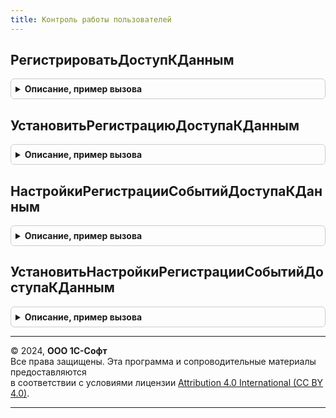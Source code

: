 ```yaml
---
title: Контроль работы пользователей
---
```



## РегистрироватьДоступКДанным
<details style="margin: 1em 0; padding: 0.5em; border: 1px solid #ccc; border-radius: 6px;">

<summary style="font-weight: bold; cursor: pointer;">Описание, пример вызова</summary>

```bsl

// Возвращает значение настройки РегистрироватьДоступКДанным
// панели НастройкиПользователейИПрав.
//
// Возвращаемое значение:
//  Булево
//
Функция РегистрироватьДоступКДанным() Экспорт
```

Пример вызова
```bsl
Результат = КонтрольРаботыПользователей.РегистрироватьДоступКДанным() 
```
</details>

## УстановитьРегистрациюДоступаКДанным
<details style="margin: 1em 0; padding: 0.5em; border: 1px solid #ccc; border-radius: 6px;">

<summary style="font-weight: bold; cursor: pointer;">Описание, пример вызова</summary>

```bsl

// Устанавливает значение настройки РегистрироватьДоступКДанным
// панели НастройкиПользователейИПрав.
//
// Параметры:
//  РегистрироватьДоступКДанным - Булево
//
Процедура УстановитьРегистрациюДоступаКДанным(РегистрироватьДоступКДанным) Экспорт
```

Пример вызова
```bsl
КонтрольРаботыПользователей.УстановитьРегистрациюДоступаКДанным(РегистрироватьДоступКДанным) 
```
</details>

## НастройкиРегистрацииСобытийДоступаКДанным
<details style="margin: 1em 0; padding: 0.5em; border: 1px solid #ccc; border-radius: 6px;">

<summary style="font-weight: bold; cursor: pointer;">Описание, пример вызова</summary>

```bsl

// Возвращает настройки регистрации событий, доступные по ссылке Настройки
// панели НастройкиПользователейИПрав.
//
// Возвращаемое значение:
//  Структура:
//    * Состав - Массив из ОписаниеИспользованияСобытияДоступЖурналаРегистрации
//    * Комментарии - Соответствие из КлючИЗначение:
//        * Ключ     - Строка - полное имя таблицы + имя поля, например "Справочник.ФизическиеЛица.НомерДокумента".
//        * Значение - Строка - произвольный текст
//    * ОбщийКомментарий - Строка - произвольный текст
//
Функция НастройкиРегистрацииСобытийДоступаКДанным() Экспорт
```

Пример вызова
```bsl
Результат = КонтрольРаботыПользователей.НастройкиРегистрацииСобытийДоступаКДанным() 
```
</details>

## УстановитьНастройкиРегистрацииСобытийДоступаКДанным
<details style="margin: 1em 0; padding: 0.5em; border: 1px solid #ccc; border-radius: 6px;">

<summary style="font-weight: bold; cursor: pointer;">Описание, пример вызова</summary>

```bsl

// Устанавливает настройки регистрации событий, доступные по ссылке Настройки
// панели НастройкиПользователейИПрав.
//
// Параметры:
//  Настройки - см. НастройкиРегистрацииСобытийДоступаКДанным
//
Процедура УстановитьНастройкиРегистрацииСобытийДоступаКДанным(Настройки) Экспорт
```

Пример вызова
```bsl
КонтрольРаботыПользователей.УстановитьНастройкиРегистрацииСобытийДоступаКДанным(Настройки) 
```
</details>

---

© 2024, **ООО 1С-Софт**  
Все права защищены. Эта программа и сопроводительные материалы предоставляются  
в соответствии с условиями лицензии [Attribution 4.0 International (CC BY 4.0)](https://creativecommons.org/licenses/by/4.0/legalcode).

---

